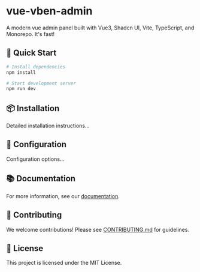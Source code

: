 # vue-vben-admin

A modern vue admin panel built with Vue3, Shadcn UI, Vite, TypeScript, and Monorepo. It's fast!

## 🚀 Quick Start

```bash
# Install dependencies
npm install

# Start development server
npm run dev
```

## 📦 Installation

Detailed installation instructions...

## 🔧 Configuration

Configuration options...

## 📚 Documentation

For more information, see our [documentation](docs/).

## 🤝 Contributing

We welcome contributions! Please see [CONTRIBUTING.md](CONTRIBUTING.md) for guidelines.

## 📄 License

This project is licensed under the MIT License.

